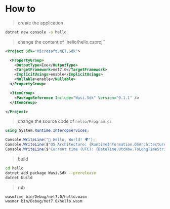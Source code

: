 # How to

> create the application
```bash
dotnet new console -o hello
```

> change the content of `hello/hello.csproj``
```xml
<Project Sdk="Microsoft.NET.Sdk">

  <PropertyGroup>
    <OutputType>Exe</OutputType>
    <TargetFramework>net7.0</TargetFramework>
    <ImplicitUsings>enable</ImplicitUsings>
    <Nullable>enable</Nullable>
  </PropertyGroup>

  <ItemGroup>
    <PackageReference Include="Wasi.Sdk" Version="0.1.1" />
  </ItemGroup>

</Project>
```

> change the source code of `hello/Program.cs`
```csharp
using System.Runtime.InteropServices;

Console.WriteLine("👋 Hello, World! 🌍");
Console.WriteLine($"OS Architecture: {RuntimeInformation.OSArchitecture}");
Console.WriteLine($"Current time (UTC): {DateTime.UtcNow.ToLongTimeString()}");
```

> build
```bash
cd hello
dotnet add package Wasi.Sdk --prerelease
dotnet build
```

> rub
```bash
wasmtime bin/Debug/net7.0/hello.wasm
wasmer bin/Debug/net7.0/hello.wasm
```


